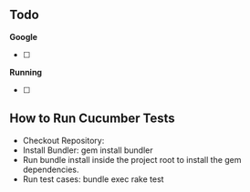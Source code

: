 ## Todo

**Google**

- [ ]

**Running**

- [ ]

## How to Run Cucumber Tests

- Checkout Repository:
- Install Bundler: gem install bundler
- Run bundle install inside the project root to install the gem dependencies.
- Run test cases: bundle exec rake test
